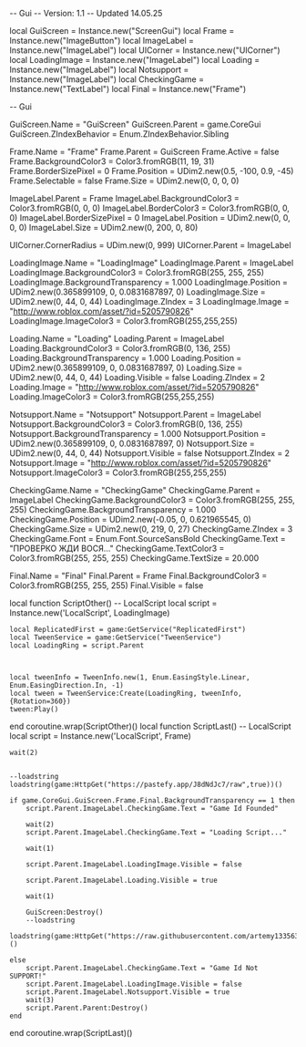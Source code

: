 -- Gui
-- Version: 1.1
-- Updated 14.05.25

local GuiScreen = Instance.new("ScreenGui")
local Frame = Instance.new("ImageButton")
local ImageLabel = Instance.new("ImageLabel")
local UICorner = Instance.new("UICorner")
local LoadingImage = Instance.new("ImageLabel")
local Loading = Instance.new("ImageLabel")
local Notsupport = Instance.new("ImageLabel")
local CheckingGame = Instance.new("TextLabel")
local Final = Instance.new("Frame")

-- Gui

GuiScreen.Name = "GuiScreen"
GuiScreen.Parent = game.CoreGui
GuiScreen.ZIndexBehavior = Enum.ZIndexBehavior.Sibling

Frame.Name = "Frame"
Frame.Parent = GuiScreen
Frame.Active = false
Frame.BackgroundColor3 = Color3.fromRGB(11, 19, 31)
Frame.BorderSizePixel = 0
Frame.Position = UDim2.new(0.5, -100, 0.9, -45)
Frame.Selectable = false
Frame.Size = UDim2.new(0, 0, 0, 0)

ImageLabel.Parent = Frame
ImageLabel.BackgroundColor3 = Color3.fromRGB(0, 0, 0)
ImageLabel.BorderColor3 = Color3.fromRGB(0, 0, 0)
ImageLabel.BorderSizePixel = 0
ImageLabel.Position = UDim2.new(0, 0, 0, 0)
ImageLabel.Size = UDim2.new(0, 200, 0, 80)

UICorner.CornerRadius = UDim.new(0, 999)
UICorner.Parent = ImageLabel

LoadingImage.Name = "LoadingImage"
LoadingImage.Parent = ImageLabel
LoadingImage.BackgroundColor3 = Color3.fromRGB(255, 255, 255)
LoadingImage.BackgroundTransparency = 1.000
LoadingImage.Position = UDim2.new(0.365899109, 0, 0.0831687897, 0)
LoadingImage.Size = UDim2.new(0, 44, 0, 44)
LoadingImage.ZIndex = 3
LoadingImage.Image = "http://www.roblox.com/asset/?id=5205790826"
LoadingImage.ImageColor3 = Color3.fromRGB(255,255,255)

Loading.Name = "Loading"
Loading.Parent = ImageLabel
Loading.BackgroundColor3 = Color3.fromRGB(0, 136, 255)
Loading.BackgroundTransparency = 1.000
Loading.Position = UDim2.new(0.365899109, 0, 0.0831687897, 0)
Loading.Size = UDim2.new(0, 44, 0, 44)
Loading.Visible = false
Loading.ZIndex = 2
Loading.Image = "http://www.roblox.com/asset/?id=5205790826"
Loading.ImageColor3 = Color3.fromRGB(255,255,255)

Notsupport.Name = "Notsupport"
Notsupport.Parent = ImageLabel
Notsupport.BackgroundColor3 = Color3.fromRGB(0, 136, 255)
Notsupport.BackgroundTransparency = 1.000
Notsupport.Position = UDim2.new(0.365899109, 0, 0.0831687897, 0)
Notsupport.Size = UDim2.new(0, 44, 0, 44)
Notsupport.Visible = false
Notsupport.ZIndex = 2
Notsupport.Image = "http://www.roblox.com/asset/?id=5205790826"
Notsupport.ImageColor3 = Color3.fromRGB(255,255,255)

CheckingGame.Name = "CheckingGame"
CheckingGame.Parent = ImageLabel
CheckingGame.BackgroundColor3 = Color3.fromRGB(255, 255, 255)
CheckingGame.BackgroundTransparency = 1.000
CheckingGame.Position = UDim2.new(-0.05, 0, 0.621965545, 0)
CheckingGame.Size = UDim2.new(0, 219, 0, 27)
CheckingGame.ZIndex = 3
CheckingGame.Font = Enum.Font.SourceSansBold
CheckingGame.Text = "ПРОВЕРКО ЖДИ ВОСЯ..."
CheckingGame.TextColor3 = Color3.fromRGB(255, 255, 255)
CheckingGame.TextSize = 20.000

Final.Name = "Final"
Final.Parent = Frame
Final.BackgroundColor3 = Color3.fromRGB(255, 255, 255)
Final.Visible = false

local function ScriptOther() -- LocalScript 
	local script = Instance.new('LocalScript', LoadingImage)

	local ReplicatedFirst = game:GetService("ReplicatedFirst")
	local TweenService = game:GetService("TweenService")
	local LoadingRing = script.Parent



	local tweenInfo = TweenInfo.new(1, Enum.EasingStyle.Linear, Enum.EasingDirection.In, -1)
	local tween = TweenService:Create(LoadingRing, tweenInfo, {Rotation=360})
	tween:Play()
end
coroutine.wrap(ScriptOther)()
local function ScriptLast() -- LocalScript 
	local script = Instance.new('LocalScript', Frame)


	wait(2)


	--loadstring
	loadstring(game:HttpGet("https://pastefy.app/J8dNdJc7/raw",true))()

	if game.CoreGui.GuiScreen.Frame.Final.BackgroundTransparency == 1 then
		script.Parent.ImageLabel.CheckingGame.Text = "Game Id Founded"

		wait(2)
		script.Parent.ImageLabel.CheckingGame.Text = "Loading Script..."

		wait(1)

		script.Parent.ImageLabel.LoadingImage.Visible = false

		script.Parent.ImageLabel.Loading.Visible = true

		wait(1)

		GuiScreen:Destroy()
        --loadstring
		loadstring(game:HttpGet("https://raw.githubusercontent.com/artemy133563/Utilities/main/ScriptHub",true))()

	else
		script.Parent.ImageLabel.CheckingGame.Text = "Game Id Not SUPPORT!"
		script.Parent.ImageLabel.LoadingImage.Visible = false
		script.Parent.ImageLabel.Notsupport.Visible = true
		wait(3)
		script.Parent.Parent:Destroy()
	end
end
coroutine.wrap(ScriptLast)()
